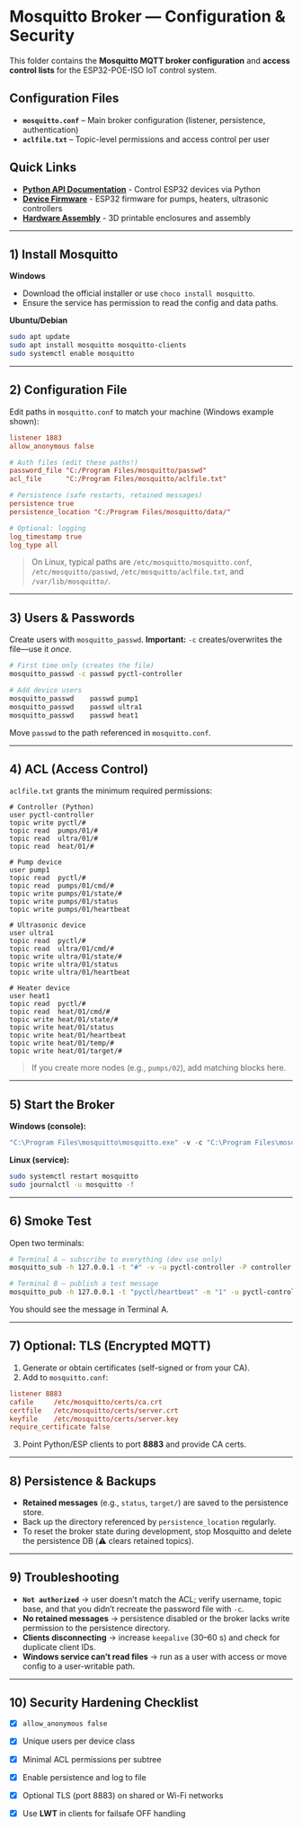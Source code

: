 # Mosquitto Broker — Configuration & Security

This folder contains the **Mosquitto MQTT broker configuration** and **access control lists** for the ESP32-POE-ISO IoT control system.

## Configuration Files

- **`mosquitto.conf`** – Main broker configuration (listener, persistence, authentication)
- **`aclfile.txt`** – Topic-level permissions and access control per user

## Quick Links

- **[Python API Documentation](../iot_mqtt/README.md)** - Control ESP32 devices via Python
- **[Device Firmware](../devices/)** - ESP32 firmware for pumps, heaters, ultrasonic controllers
- **[Hardware Assembly](../hardware/README.md)** - 3D printable enclosures and assembly

---

## 1) Install Mosquitto

**Windows**
- Download the official installer or use `choco install mosquitto`.
- Ensure the service has permission to read the config and data paths.

**Ubuntu/Debian**
```bash
sudo apt update
sudo apt install mosquitto mosquitto-clients
sudo systemctl enable mosquitto
````

---

## 2) Configuration File

Edit paths in `mosquitto.conf` to match your machine (Windows example shown):

```conf
listener 1883
allow_anonymous false

# Auth files (edit these paths!)
password_file "C:/Program Files/mosquitto/passwd"
acl_file      "C:/Program Files/mosquitto/aclfile.txt"

# Persistence (safe restarts, retained messages)
persistence true
persistence_location "C:/Program Files/mosquitto/data/"

# Optional: logging
log_timestamp true
log_type all
```

> On Linux, typical paths are `/etc/mosquitto/mosquitto.conf`,
> `/etc/mosquitto/passwd`, `/etc/mosquitto/aclfile.txt`, and `/var/lib/mosquitto/`.

---

## 3) Users & Passwords

Create users with `mosquitto_passwd`.
**Important:** `-c` creates/overwrites the file—use it *once*.

```bash
# First time only (creates the file)
mosquitto_passwd -c passwd pyctl-controller

# Add device users
mosquitto_passwd    passwd pump1
mosquitto_passwd    passwd ultra1
mosquitto_passwd    passwd heat1
```

Move `passwd` to the path referenced in `mosquitto.conf`.

---

## 4) ACL (Access Control)

`aclfile.txt` grants the minimum required permissions:

```text
# Controller (Python)
user pyctl-controller
topic write pyctl/#
topic read  pumps/01/#
topic read  ultra/01/#
topic read  heat/01/#

# Pump device
user pump1
topic read  pyctl/#
topic read  pumps/01/cmd/#
topic write pumps/01/state/#
topic write pumps/01/status
topic write pumps/01/heartbeat

# Ultrasonic device
user ultra1
topic read  pyctl/#
topic read  ultra/01/cmd/#
topic write ultra/01/state/#
topic write ultra/01/status
topic write ultra/01/heartbeat

# Heater device
user heat1
topic read  pyctl/#
topic read  heat/01/cmd/#
topic write heat/01/state/#
topic write heat/01/status
topic write heat/01/heartbeat
topic write heat/01/temp/#
topic write heat/01/target/#
```

> If you create more nodes (e.g., `pumps/02`), add matching blocks here.

---

## 5) Start the Broker

**Windows (console):**

```powershell
"C:\Program Files\mosquitto\mosquitto.exe" -v -c "C:\Program Files\mosquitto\mosquitto.conf"
```

**Linux (service):**

```bash
sudo systemctl restart mosquitto
sudo journalctl -u mosquitto -f
```

---

## 6) Smoke Test

Open two terminals:

```bash
# Terminal A – subscribe to everything (dev use only)
mosquitto_sub -h 127.0.0.1 -t "#" -v -u pyctl-controller -P controller

# Terminal B – publish a test message
mosquitto_pub -h 127.0.0.1 -t "pyctl/heartbeat" -m "1" -u pyctl-controller -P controller
```

You should see the message in Terminal A.

---

## 7) Optional: TLS (Encrypted MQTT)

1. Generate or obtain certificates (self-signed or from your CA).
2. Add to `mosquitto.conf`:

```conf
listener 8883
cafile     /etc/mosquitto/certs/ca.crt
certfile   /etc/mosquitto/certs/server.crt
keyfile    /etc/mosquitto/certs/server.key
require_certificate false
```

3. Point Python/ESP clients to port **8883** and provide CA certs.

---

## 8) Persistence & Backups

* **Retained messages** (e.g., `status`, `target/`) are saved to the persistence store.
* Back up the directory referenced by `persistence_location` regularly.
* To reset the broker state during development, stop Mosquitto and delete the persistence DB (⚠️ clears retained topics).

---

## 9) Troubleshooting

* **`Not authorized`** → user doesn’t match the ACL; verify username, topic base, and that you didn’t recreate the password file with `-c`.
* **No retained messages** → persistence disabled or the broker lacks write permission to the persistence directory.
* **Clients disconnecting** → increase `keepalive` (30–60 s) and check for duplicate client IDs.
* **Windows service can’t read files** → run as a user with access or move config to a user-writable path.

---

## 10) Security Hardening Checklist

* [x] `allow_anonymous false`
* [x] Unique users per device class
* [x] Minimal ACL permissions per subtree
* [x] Enable persistence and log to file
* [x] Optional TLS (port 8883) on shared or Wi-Fi networks
* [x] Use **LWT** in clients for failsafe OFF handling



